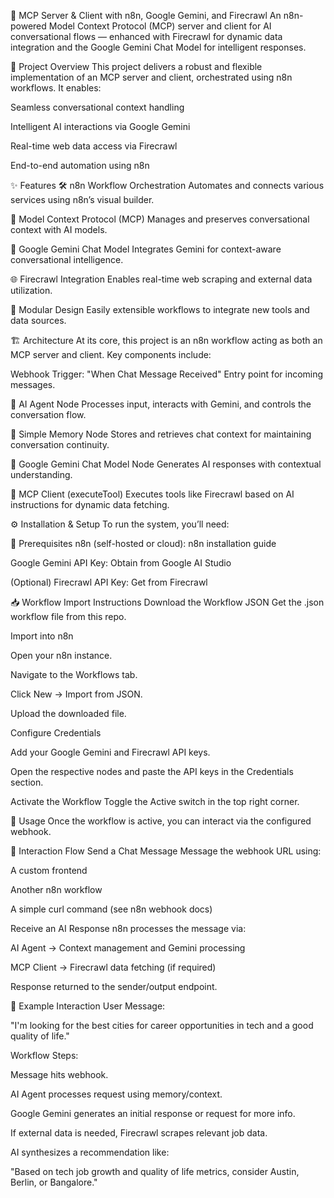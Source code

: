🚀 MCP Server & Client with n8n, Google Gemini, and Firecrawl
An n8n-powered Model Context Protocol (MCP) server and client for AI conversational flows — enhanced with Firecrawl for dynamic data integration and the Google Gemini Chat Model for intelligent responses.

🧩 Project Overview
This project delivers a robust and flexible implementation of an MCP server and client, orchestrated using n8n workflows. It enables:

Seamless conversational context handling

Intelligent AI interactions via Google Gemini

Real-time web data access via Firecrawl

End-to-end automation using n8n

✨ Features
🛠 n8n Workflow Orchestration
Automates and connects various services using n8n’s visual builder.

💬 Model Context Protocol (MCP)
Manages and preserves conversational context with AI models.

🧠 Google Gemini Chat Model
Integrates Gemini for context-aware conversational intelligence.

🌐 Firecrawl Integration
Enables real-time web scraping and external data utilization.

🧱 Modular Design
Easily extensible workflows to integrate new tools and data sources.

🏗 Architecture
At its core, this project is an n8n workflow acting as both an MCP server and client. Key components include:

Webhook Trigger: "When Chat Message Received"
Entry point for incoming messages.

🧠 AI Agent Node
Processes input, interacts with Gemini, and controls the conversation flow.

💾 Simple Memory Node
Stores and retrieves chat context for maintaining conversation continuity.

🤖 Google Gemini Chat Model Node
Generates AI responses with contextual understanding.

🧰 MCP Client (executeTool)
Executes tools like Firecrawl based on AI instructions for dynamic data fetching.

⚙️ Installation & Setup
To run the system, you’ll need:

🔧 Prerequisites
n8n (self-hosted or cloud): n8n installation guide

Google Gemini API Key: Obtain from Google AI Studio

(Optional) Firecrawl API Key: Get from Firecrawl

📥 Workflow Import Instructions
Download the Workflow JSON
Get the .json workflow file from this repo.

Import into n8n

Open your n8n instance.

Navigate to the Workflows tab.

Click New → Import from JSON.

Upload the downloaded file.

Configure Credentials

Add your Google Gemini and Firecrawl API keys.

Open the respective nodes and paste the API keys in the Credentials section.

Activate the Workflow
Toggle the Active switch in the top right corner.

💬 Usage
Once the workflow is active, you can interact via the configured webhook.

🔄 Interaction Flow
Send a Chat Message
Message the webhook URL using:

A custom frontend

Another n8n workflow

A simple curl command (see n8n webhook docs)

Receive an AI Response
n8n processes the message via:

AI Agent → Context management and Gemini processing

MCP Client → Firecrawl data fetching (if required)

Response returned to the sender/output endpoint.

🧪 Example Interaction
User Message:

"I'm looking for the best cities for career opportunities in tech and a good quality of life."

Workflow Steps:

Message hits webhook.

AI Agent processes request using memory/context.

Google Gemini generates an initial response or request for more info.

If external data is needed, Firecrawl scrapes relevant job data.

AI synthesizes a recommendation like:

"Based on tech job growth and quality of life metrics, consider Austin, Berlin, or Bangalore."

